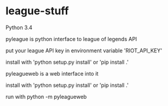 # league-stuff
Python 3.4

pyleague is python interface to league of legends API

put your league API key in environment variable 'RIOT_API_KEY'

install with 'python setup.py install' or 'pip install .'

pyleagueweb is a web interface into it

install with 'python setup.py install' or 'pip install .'

run with python -m pyleagueweb
